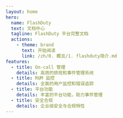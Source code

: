 ```yaml
---
layout: home
hero:
  name: FlashDuty
  text: 文档中心
  tagline: FlashDuty 平台完整文档
  actions:
    - theme: brand
      text: 开始阅读
      link: /zh/0. 概览/1. flashduty简介.md
features:
  - title: On-call 管理
    details: 高效的排班和事件管理系统
  - title: RUM 监控
    details: 全面的用户监控和错误追踪
  - title: 平台功能
    details: 丰富的平台功能，助力事件管理
  - title: 安全合规
    details: 企业级安全与合规特性
---
```

